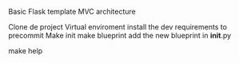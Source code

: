 


Basic Flask template MVC architecture


Clone de project
Virtual enviroment
install the dev requirements to precommit
Make init
make blueprint
add the new blueprint in __init__.py  

make help 

